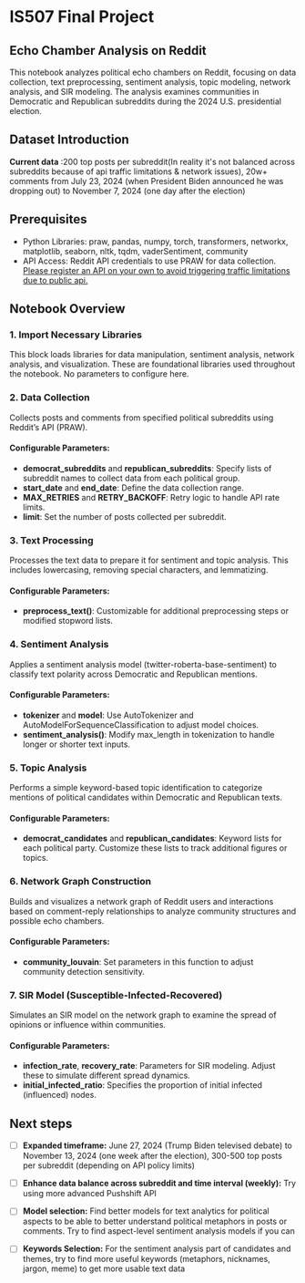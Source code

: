 # IS507 Final Project

## Echo Chamber Analysis on Reddit

This notebook analyzes political echo chambers on Reddit, focusing on data collection, text preprocessing, sentiment analysis, topic modeling, network analysis, and SIR modeling. The analysis examines communities in Democratic and Republican subreddits during the 2024 U.S. presidential election.

## Dataset Introduction
**Current data** :200 top posts per subreddit(In reality it's not balanced across subreddits because of api traffic limitations & network issues), 20w+ comments from July 23, 2024 (when President Biden announced he was dropping out) to November 7, 2024 (one day after the election)

## Prerequisites
- Python Libraries: praw, pandas, numpy, torch, transformers, networkx, matplotlib, seaborn, nltk, tqdm, vaderSentiment, community
- API Access: Reddit API credentials to use PRAW for data collection. [Please register an API on your own to avoid triggering traffic limitations due to public api.](https://praw.readthedocs.io/en/stable/getting_started/quick_start.html)

## Notebook Overview

### 1. Import Necessary Libraries

This block loads libraries for data manipulation, sentiment analysis, network analysis, and visualization. These are foundational libraries used throughout the notebook. No parameters to configure here.

### 2. Data Collection

Collects posts and comments from specified political subreddits using Reddit’s API (PRAW).

#### Configurable Parameters:
- **democrat_subreddits** and **republican_subreddits**: Specify lists of subreddit names to collect data from each political group.
- **start_date** and **end_date**: Define the data collection range.
- **MAX_RETRIES** and **RETRY_BACKOFF**: Retry logic to handle API rate limits.
- **limit**: Set the number of posts collected per subreddit.

### 3. Text Processing

Processes the text data to prepare it for sentiment and topic analysis. This includes lowercasing, removing special characters, and lemmatizing.

#### Configurable Parameters:
- **preprocess_text()**: Customizable for additional preprocessing steps or modified stopword lists.

### 4. Sentiment Analysis

Applies a sentiment analysis model (twitter-roberta-base-sentiment) to classify text polarity across Democratic and Republican mentions.

#### Configurable Parameters:
- **tokenizer** and **model**: Use AutoTokenizer and AutoModelForSequenceClassification to adjust model choices.
- **sentiment_analysis()**: Modify max_length in tokenization to handle longer or shorter text inputs.

### 5. Topic Analysis

Performs a simple keyword-based topic identification to categorize mentions of political candidates within Democratic and Republican texts.

#### Configurable Parameters:
- **democrat_candidates** and **republican_candidates**: Keyword lists for each political party. Customize these lists to track additional figures or topics.

### 6. Network Graph Construction

Builds and visualizes a network graph of Reddit users and interactions based on comment-reply relationships to analyze community structures and possible echo chambers.

#### Configurable Parameters:
- **community_louvain**: Set parameters in this function to adjust community detection sensitivity.

### 7. SIR Model (Susceptible-Infected-Recovered)

Simulates an SIR model on the network graph to examine the spread of opinions or influence within communities.

#### Configurable Parameters:
- **infection_rate**, **recovery_rate**: Parameters for SIR modeling. Adjust these to simulate different spread dynamics.
- **initial_infected_ratio**: Specifies the proportion of initial infected (influenced) nodes.

## Next steps
- [ ] **Expanded timeframe:** June 27, 2024 (Trump Biden televised debate) to November 13, 2024 (one week after the election), 300-500 top posts per subreddit (depending on API policy limits)
- [ ] **Enhance data balance across subreddit and time interval (weekly):** Try using more advanced Pushshift API
- [ ] **Model selection:** Find better models for text analytics for political aspects to be able to better understand political metaphors in posts or comments. Try to find aspect-level sentiment analysis models if you can
- [ ] **Keywords Selection:** For the sentiment analysis part of candidates and themes, try to find more useful keywords (metaphors, nicknames, jargon, meme) to get more usable text data




